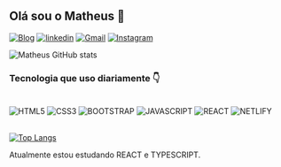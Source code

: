 ## Olá sou o Matheus 👋
[![Blog](https://img.shields.io/website?label=Matheusgama&style=for-the-badge&url=https://matheusgama.netlify.app/)](https://matheusgama.netlify.app/)
[![linkedin](https://img.shields.io/badge/LinkedIn-0077B5?style=for-the-badge&logo=linkedin&logoColor=white)](https://www.linkedin.com/in/matheus-g-21188b217/)
[![Gmail](https://img.shields.io/badge/Gmail-D14836?style=for-the-badge&logo=gmail&logoColor=white)](mailto:matheusmsg87@gmail.com)
[![Instagram](https://img.shields.io/badge/Instagram-E4405F?style=for-the-badge&logo=instagram&logoColor=white)](https://www.instagram.com/m7h3us/)

![Matheus GitHub stats](https://github-readme-stats.vercel.app/api?username=matthewsbecker&show_icons=true&theme=merko)

### Tecnologia que uso diariamente 👇

<div style="display: inline_block"><br/>
  <img align="center" alt="HTML5" src="https://img.shields.io/badge/HTML5-E34F26?style=for-the-badge&logo=html5&logoColor=white"/>
  <img align="center" alt="CSS3" src="https://img.shields.io/badge/CSS-239120?&style=for-the-badge&logo=css3&logoColor=white"/>
  <img align="center" alt="BOOTSTRAP" src="https://img.shields.io/badge/Bootstrap-563D7C?style=for-the-badge&logo=bootstrap&logoColor=white"/>
  <img align="center" alt="JAVASCRIPT" src="https://img.shields.io/badge/JavaScript-F7DF1E?style=for-the-badge&logo=javascript&logoColor=black"/>
  <img align="center" alt="REACT" src="https://img.shields.io/badge/React-20232A?style=for-the-badge&logo=react&logoColor=61DAFB"/>
  <img align="center" alt="NETLIFY" src="https://img.shields.io/badge/Netlify-00C7B7?style=for-the-badge&logo=netlify&logoColor=white"/>
</div><br/>

[![Top Langs](https://github-readme-stats.vercel.app/api/top-langs/?username=matthewsbecker&layout=compact)]()

Atualmente estou estudando REACT e TYPESCRIPT. 
